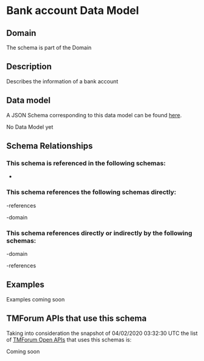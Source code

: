 # Bank account Data Model

## Domain

The  schema is part of the  Domain

## Description

Describes the information of a bank account

## Data model

A JSON Schema corresponding to this data model can be found
[here](https://github.com/tmforum-rand/schemas/blob/candidates/EngagedParty/BankAccount.schema.json).

No Data Model yet

## Schema Relationships

### This schema is referenced in the following schemas:

-

### This schema references the following schemas directly:

-references

-domain

### This schema references directly or indirectly by the following schemas:

-domain

-references



## Examples

Examples coming soon

## TMForum APIs that use this schema

Taking into consideration the snapshot of 04/02/2020 03:32:30 UTC the list of [TMForum Open APIs](https://www.tmforum.org/open-apis/) that uses this schemas is:

Coming soon